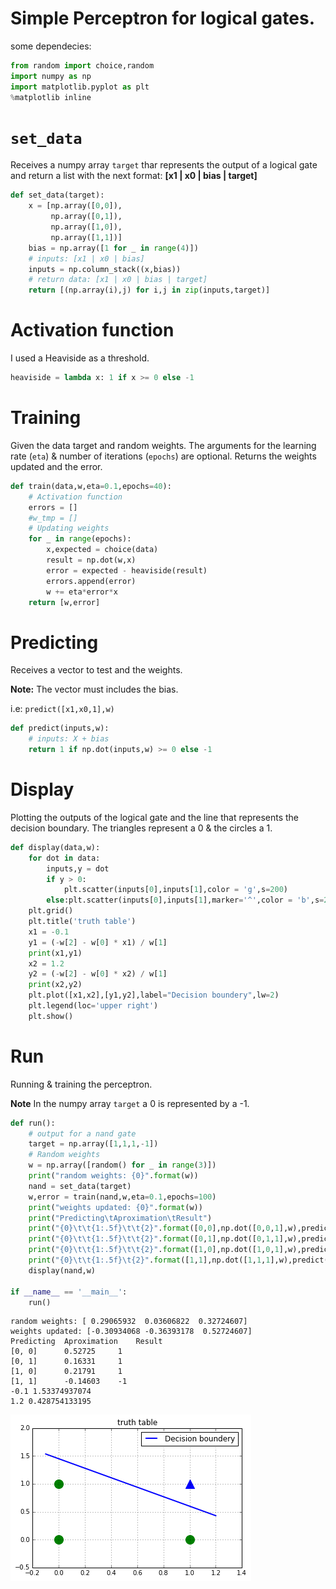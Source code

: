 
# Simple Perceptron for logical gates.
some dependecies:



```python
from random import choice,random
import numpy as np
import matplotlib.pyplot as plt
%matplotlib inline
```

# `set_data`
Receives a numpy array `target` thar represents the output of a logical gate and return a list with the next format:
**[x1 | x0 | bias | target]**



```python
def set_data(target):
	x = [np.array([0,0]),
		 np.array([0,1]),
	     np.array([1,0]),
		 np.array([1,1])]
	bias = np.array([1 for _ in range(4)])
	# inputs: [x1 | x0 | bias]
	inputs = np.column_stack((x,bias))
	# return data: [x1 | x0 | bias | target]
	return [(np.array(i),j) for i,j in zip(inputs,target)]
```

# Activation function
I used a Heaviside as a threshold.


```python
heaviside = lambda x: 1 if x >= 0 else -1
```

# Training
Given the data target and random weights.
The arguments for the learning rate (`eta`) & number of iterations (`epochs`) are optional. Returns the weights updated and the error.



```python
def train(data,w,eta=0.1,epochs=40):
	# Activation function
	errors = []
	#w_tmp = []
	# Updating weights
	for _ in range(epochs):
		x,expected = choice(data)
		result = np.dot(w,x)
		error = expected - heaviside(result)
		errors.append(error)
		w += eta*error*x
	return [w,error]
```

# Predicting
Receives a vector to test and the weights. 

**Note:** The vector must includes the bias. 

i.e:
`predict([x1,x0,1],w)`


```python
def predict(inputs,w):
	# inputs: X + bias
	return 1 if np.dot(inputs,w) >= 0 else -1
```

# Display

Plotting the outputs of the logical gate and the line that represents the decision boundary.
The triangles represent a 0 & the circles a 1.


```python
def display(data,w):
	for dot in data:
		inputs,y = dot
		if y > 0:
			plt.scatter(inputs[0],inputs[1],color = 'g',s=200)
		else:plt.scatter(inputs[0],inputs[1],marker='^',color = 'b',s=200)
	plt.grid()
	plt.title('truth table')
	x1 = -0.1
	y1 = (-w[2] - w[0] * x1) / w[1]
	print(x1,y1)
	x2 = 1.2
	y2 = (-w[2] - w[0] * x2) / w[1]
	print(x2,y2)
	plt.plot([x1,x2],[y1,y2],label="Decision boundery",lw=2)
	plt.legend(loc='upper right')
	plt.show()
```

# Run

Running & training the perceptron.

**Note** In the numpy array `target` a 0 is represented by a -1.


```python
def run():
	# output for a nand gate
	target = np.array([1,1,1,-1])
	# Random weights
	w = np.array([random() for _ in range(3)])
	print("random weights: {0}".format(w))
	nand = set_data(target)
	w,error = train(nand,w,eta=0.1,epochs=100)
	print("weights updated: {0}".format(w))
	print("Predicting\tAproximation\tResult")
	print("{0}\t\t{1:.5f}\t\t{2}".format([0,0],np.dot([0,0,1],w),predict([0,0,1],w)))
	print("{0}\t\t{1:.5f}\t\t{2}".format([0,1],np.dot([0,1,1],w),predict([0,1,1],w)))
	print("{0}\t\t{1:.5f}\t\t{2}".format([1,0],np.dot([1,0,1],w),predict([1,0,1],w)))
	print("{0}\t\t{1:.5f}\t{2}".format([1,1],np.dot([1,1,1],w),predict([1,1,1],w)))
	display(nand,w)

if __name__ == '__main__':
	run()
```

    random weights: [ 0.29065932  0.03606822  0.32724607]
    weights updated: [-0.30934068 -0.36393178  0.52724607]
    Predicting	Aproximation	Result
    [0, 0]		0.52725		1
    [0, 1]		0.16331		1
    [1, 0]		0.21791		1
    [1, 1]		-0.14603	-1
    -0.1 1.53374937074
    1.2 0.428754133195



![png](output_13_1.png)



```python

```
